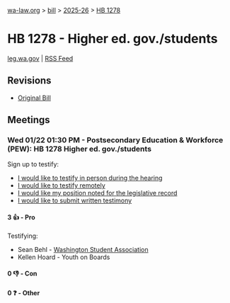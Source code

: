 [wa-law.org](/) > [bill](/bill/) > [2025-26](/bill/2025-26/) > [HB 1278](/bill/2025-26/hb/1278/)

# HB 1278 - Higher ed. gov./students
[leg.wa.gov](https://app.leg.wa.gov/billsummary?BillNumber=1278&Year=2025&Initiative=false) | [RSS Feed](./rss.xml)

## Revisions
* [Original Bill](1/)

## Meetings
### Wed 01/22 01:30 PM - Postsecondary Education & Workforce (PEW): HB 1278 Higher ed. gov./students
Sign up to testify:
* [I would like to testify in person during the hearing](https://app.leg.wa.gov/csi/Testifier/Add?chamber=House&mId=32513&aId=161835&caId=24919&tId=1)
* [I would like to testify remotely](https://app.leg.wa.gov/csi/Testifier/Add?chamber=House&mId=32513&aId=161835&caId=24919&tId=2)
* [I would like my position noted for the legislative record](https://app.leg.wa.gov/csi/Testifier/Add?chamber=House&mId=32513&aId=161835&caId=24919&tId=3)
* [I would like to submit written testimony](https://app.leg.wa.gov/csi/Testifier/Add?chamber=House&mId=32513&aId=161835&caId=24919&tId=4)

#### 3 👍 - Pro
Testifying:
* Sean Behl - [Washington Student Association](/org/washington_student_association/)
* Kellen Hoard - Youth on Boards

#### 0 👎 - Con

#### 0 ❓ - Other
